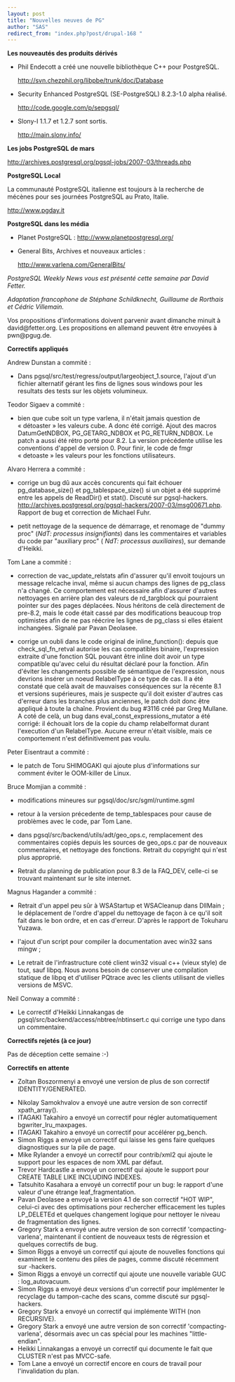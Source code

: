 ```yaml
---
layout: post
title: "Nouvelles neuves de PG"
author: "SAS"
redirect_from: "index.php?post/drupal-168 "
---
```




<strong>Les nouveautés des produits dérivés</strong>

<ul>

<li>

Phil Endecott a créé une nouvelle bibliothèque C++ pour PostgreSQL.

<a target="_blank" href="http://svn.chezphil.org/libpbe/trunk/doc/Database">http://svn.chezphil.org/libpbe/trunk/doc/Database</a>

</li>

<li>

Security Enhanced PostgreSQL (SE-PostgreSQL) 8.2.3-1.0 alpha réalisé.

<a target="_blank" href="http://code.google.com/p/sepgsql/">http://code.google.com/p/sepgsql/</a>

</li>

<li>

Slony-I 1.1.7 et 1.2.7 sont sortis.

<a target="_blank" href="http://main.slony.info/">http://main.slony.info/</a>

</li>

</ul>

<p><strong>Les jobs PostgreSQL de mars</strong></p>

<p>

<a target="_blank" href="http://archives.postgresql.org/pgsql-jobs/2007-03/threads.php">http://archives.postgresql.org/pgsql-jobs/2007-03/threads.php</a>

</p>

<p><strong>PostgreSQL Local</strong></p>

<p>

La communauté PostgreSQL italienne est toujours à la recherche de mécènes pour ses journées PostgreSQL au Prato, Italie.

<a target="_blank" href="http://www.pgday.it">http://www.pgday.it</a>

</p>

<p><strong>PostgreSQL dans les média</strong></p>

<ul>

<li>

Planet PostgreSQL&nbsp;: <a target="_blank" href="http://www.planetpostgresql.org/">http://www.planetpostgresql.org/</a>

</li>

<li>

General Bits, Archives et nouveaux articles&nbsp;:

<a target="_blank" href="http://www.varlena.com/GeneralBits/">http://www.varlena.com/GeneralBits/</a>

</li>

</ul>

<p><em>

PostgreSQL Weekly News vous est présenté cette semaine par David Fetter.

Adaptation francophone de Stéphane Schildknecht, Guillaume de Rorthais et Cédric Villemain.

</em></p>

<p>Vos propositions d'informations doivent parvenir avant dimanche minuit à david@fetter.org. Les propositions en allemand peuvent être envoyées à pwn@pgug.de.</p>

<p><strong>Correctifs appliqués</strong></p>

<p>

Andrew Dunstan a commité&nbsp;:</p>

<ul>

<li>

Dans pgsql/src/test/regress/output/largeobject_1.source, l'ajout d'un fichier alternatif gérant les fins de lignes sous windows pour les resultats des tests sur les objets volumineux.

</li>

</ul>

<p>

Teodor Sigaev a commité&nbsp;:</p>

<ul><li>

bien que cube soit un type varlena, il n'était jamais question de «&nbsp;détoaster&nbsp;» les valeurs cube. A donc été corrigé. Ajout des macros DatumGetNDBOX, PG_GETARG_NDBOX et PG_RETURN_NDBOX. Le patch a aussi été rétro porté pour 8.2. La version précédente utilise les conventions d'appel de version 0. Pour finir, le code de fmgr «&nbsp;detoaste&nbsp;» les valeurs pour les fonctions utilisateurs.

</li>

</ul>

<p>

Alvaro Herrera a commité&nbsp;:</p>

<ul><li>

corrige un bug dû aux accès concurents qui fait échouer pg_database_size() et pg_tablespace_size() si un objet a été supprimé entre les appels de ReadDir() et stat(). Discuté sur pgsql-hackers. <a target="_blank" href="http://archives.postgresql.org/pgsql-hackers/2007-03/msg00671.php">http://archives.postgresql.org/pgsql-hackers/2007-03/msg00671.php</a>. Rapport de bug et correction de Michael Fuhr.</li>

<li>

petit nettoyage de la sequence de démarrage, et renomage de "dummy proc" (<em>NdT: processus insignifiants</em>) dans les commentaires et variables du code par "auxiliary proc" (<em> NdT: processus auxiliaires</em>), sur demande d'Heikki.

</li>

</ul>

<p>

Tom Lane a commité&nbsp;:</p>

<ul><li>

correction de vac_update_relstats afin d'assurer qu'il envoit toujours un message relcache inval, même si aucun champs des lignes de pg_class n'a changé. Ce comportement est nécessaire afin d'assurer d'autres nettoyages en arrière plan des valeurs de rd_targblock qui pourraient pointer sur des pages déplacées. Nous héritons de celà directement de pre-8.2, mais le code était cassé par des modifications beaucoup trop optimistes afin de ne pas réécrire les lignes de pg_class si elles étaient inchangées. Signalé par Pavan Deolasee.

</li>

<li>

corrige un oubli dans le code original de inline_function(): depuis que check_sql_fn_retval autorise les cas compatibles binaire, l'expression extraite d'une fonction SQL pouvant être inline doit avoir un type compatible qu'avec celui du résultat déclaré pour la fonction. Afin d'éviter les changements possible de sémantique de l'expression, nous devrions insérer un noeud RelabelType à ce type de cas. Il a été constaté que celà avait de mauvaises conséquences sur la récente 8.1 et versions supérieures, mais je suspecte qu'il doit exister d'autres cas d'erreur dans les branches plus anciennes, le patch doit donc être appliqué à toute la chaîne. Provient du bug #3116 créé par Greg Mullane. A coté de celà, un bug dans eval_const_expressions_mutator a été corrigé: il échouait lors de la copie du champ relabelformat durant l'execution d'un RelabelType. Aucune erreur n'était visible, mais ce comportement n'est définitivement pas voulu.

</li>

</ul>

<p>

Peter Eisentraut a commité&nbsp;:</p>

<ul><li>

le patch de Toru SHIMOGAKI qui ajoute plus d'informations sur comment éviter le OOM-killer de Linux.

</li>

</ul>

<p>

Bruce Momjian a commité&nbsp;:</p>

<ul><li>

modifications mineures sur pgsql/doc/src/sgml/runtime.sgml

</li>

<li>

retour à la version précedente de temp_tablespaces pour cause de problèmes avec le code, par Tom Lane.

</li>

<li>

dans pgsql/src/backend/utils/adt/geo_ops.c, remplacement des commentaires copiés depuis les sources de geo_ops.c par de nouveaux commentaires, et nettoyage des fonctions. Retrait du copyright qui n'est plus approprié.

</li>

<li>

Retrait du planning de publication pour 8.3 de la FAQ_DEV, celle-ci se trouvant maintenant sur le site internet.

</li>

</ul>

<p>

Magnus Hagander a commité&nbsp;:</p>

<ul><li>

Retrait d'un appel peu sûr à  WSAStartup et WSACleanup dans DllMain&nbsp;; le déplacement de l'ordre d'appel du nettoyage de façon à  ce qu'il soit fait dans le bon ordre, et en cas d'erreur. D'après le rapport de Tokuharu Yuzawa. </li>

<li>

l'ajout d'un script pour compiler la documentation avec win32 sans mingw&nbsp;;

</li>

<li>

Le retrait de l'infrastructure coté client win32 visual c++ (vieux style) de tout, sauf libpq. Nous avons besoin de conserver une compilation statique de libpq et d'utiliser PQtrace avec les clients utilisant de vielles versions de MSVC.</li>

</ul>

<p>

Neil Conway a commité&nbsp;:</p>

<ul><li>

Le correctif d'Heikki Linnakangas de pgsql/src/backend/access/nbtree/nbtinsert.c qui corrige une typo dans un commentaire. </li>

</ul>

<p><strong>Correctifs rejetés (à ce jour)</strong></p>

<p>

Pas de déception cette semaine :-)

</p>

<p><strong>Correctifs en attente</strong></p>

<ul>

<li>

Zoltan Boszormenyi a envoyé une version de plus de son correctif IDENTITY/GENERATED.</li>

<li> Nikolay Samokhvalov a envoyé une autre version de son correctif xpath_array(). </li>

<li> ITAGAKI Takahiro a envoyé un correctif pour régler automatiquement bgwriter_lru_maxpages. </li>

<li> ITAGAKI Takahiro a envoyé un correctif pour accélérer pg_bench. </li>

<li> Simon Riggs a envoyé un correctif qui laisse les gens faire quelques diagnostiques sur la pile de page. </li>

<li> Mike Rylander a envoyé un correctif pour contrib/xml2 qui ajoute le support pour les espaces de nom XML par défaut. </li>

<li> Trevor Hardcastle a envoyé un correctif qui ajoute le support pour CREATE TABLE LIKE INCLUDING INDEXES. </li>

<li> Tatsuhito Kasahara a envoyé un correctif pour un bug: le rapport d'une valeur d'une étrange leaf_fragmentation. </li>

<li> Pavan Deolasee a envoyé la version 4.1 de son correctif "HOT WIP", celui-ci avec des optimisations pour rechercher efficacement les tuples LP_DELETEd et quelques changement logique pour nettoyer le niveau de fragmentation des lignes. </li>

<li> Gregory Stark a envoyé une autre version de son correctif 'compacting-varlena', maintenant il contient de nouveaux tests de régression et quelques correctifs de bug. </li>

<li> Simon Riggs a envoyé un correctif qui ajoute de nouvelles fonctions qui examinent le contenu des piles de pages, comme discuté récemment sur -hackers. </li>

<li> Simon Riggs a envoyé un correctif qui ajoute une nouvelle variable GUC : log_autovacuum. </li>

<li> Simon Riggs a envoyé deux versions d'un correctif pour implémenter le recyclage du tampon-cache des scans, comme discuté sur pgsql-hackers. </li>

<li> Gregory Stark a envoyé un correctif qui implémente WITH (non RECURSIVE). </li>

<li> Gregory Stark a envoyé une autre version de son correctif 'compacting-varlena', désormais avec un cas spécial pour les machines "little-endian". </li>

<li> Heikki Linnakangas a envoyé un correctif qui documente le fait que CLUSTER n'est pas MVCC-safe. </li>

<li> Tom Lane a envoyé un correctif encore en cours de travail pour l'invalidation du plan. </li>

</ul>
